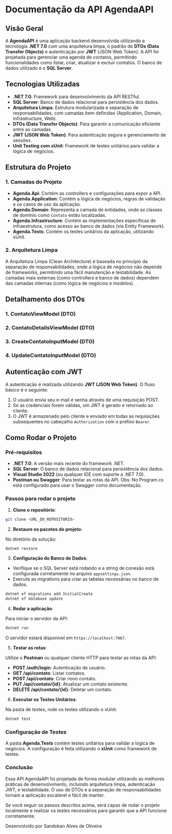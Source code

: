 # Documentação da API AgendaAPI

## Visão Geral

A **AgendaAPI** é uma aplicação backend desenvolvida utilizando a tecnologia **.NET 7.0** com uma arquitetura limpa, o padrão de **DTOs (Data Transfer Objects)** e autenticação por **JWT** (JSON Web Token). A API foi projetada para gerenciar uma agenda de contatos, permitindo funcionalidades como listar, criar, atualizar e excluir contatos. O banco de dados utilizado é o **SQL Server**.

## Tecnologias Utilizadas

- **.NET 7.0**: Framework para desenvolvimento da API RESTful.
- **SQL Server**: Banco de dados relacional para persistência dos dados.
- **Arquitetura Limpa**: Estrutura modularizada e separação de responsabilidades, com camadas bem definidas (Application, Domain, Infrastructure, Web).
- **DTOs (Data Transfer Objects)**: Para garantir a comunicação eficiente entre as camadas.
- **JWT (JSON Web Token)**: Para autenticação segura e gerenciamento de sessões.
- **Unit Testing com xUnit**: Framework de testes unitários para validar a lógica de negócios.

## Estrutura do Projeto

### 1. **Camadas do Projeto**

- **Agenda.Api**: Contém as controllers e configurações para expor a API.
- **Agenda.Application**: Contém a lógica de negócios, regras de validação e os casos de uso da aplicação.
- **Agenda.Domain**: Representa a camada de entidades, onde as classes de domínio como `Contato` estão localizadas.
- **Agenda.Infrastructure**: Contém as implementações específicas de infraestrutura, como acesso ao banco de dados (via Entity Framework).
- **Agenda.Tests**: Contém os testes unitários da aplicação, utilizando xUnit.

### 2. **Arquitetura Limpa**

A Arquitetura Limpa (Clean Architecture) é baseada no princípio da separação de responsabilidades, onde a lógica de negócios não depende de frameworks, permitindo uma fácil manutenção e testabilidade. As camadas mais externas (como controllers e banco de dados) dependem das camadas internas (como lógica de negócios e modelos).


## Detalhamento dos DTOs

### 1. **ContatoViewModel (DTO)**
### 2. **ContatoDetailsViewModel (DTO)**
### 3. **CreateContatoInputModel (DTO)**
### 4. **UpdateContatoInputModel (DTO)**

## Autenticação com JWT

A autenticação é realizada utilizando **JWT (JSON Web Token)**. O fluxo básico é o seguinte:

1. O usuário envia seu e-mail e senha através de uma requisição POST.
2. Se as credenciais forem válidas, um JWT é gerado e retornado ao cliente.
3. O JWT é armazenado pelo cliente e enviado em todas as requisições subsequentes no cabeçalho `Authorization` com o prefixo `Bearer`.

## Como Rodar o Projeto

### Pré-requisitos

- **.NET 7.0**: A versão mais recente do framework .NET.
- **SQL Server**: O banco de dados relacional para persistência dos dados.
- **Visual Studio 2022** (ou qualquer IDE com suporte a .NET 7.0).
- **Postman ou Swagger**: Para testar as rotas da API.
Obs: No Program.cs está configurado para usar o Swagger como documentação.

### Passos para rodar o projeto

1. **Clone o repositório**:

```bash
git clone <URL_DO_REPOSITORIO>
```

2. **Restaure os pacotes do projeto**:

No diretório da solução:

```bash
dotnet restore
```

3. **Configuração do Banco de Dados**:

- Verifique se o SQL Server está rodando e a string de conexão está configurada corretamente no arquivo `appsettings.json`.
- Execute as migrations para criar as tabelas necessárias no banco de dados.

```bash
dotnet ef migrations add InitialCreate
dotnet ef database update
```

4. **Rodar a aplicação**:

Para iniciar o servidor da API:

```bash
dotnet run
```

O servidor estará disponível em `https://localhost:7067`.

5. **Testar as rotas**:

Utilize o **Postman** ou qualquer cliente HTTP para testar as rotas da API:

- **POST /auth/login**: Autenticação de usuário.
- **GET /api/contato**: Listar contatos.
- **POST /api/contato**: Criar novo contato.
- **PUT /api/contato/{id}**: Atualizar um contato existente.
- **DELETE /api/contato/{id}**: Deletar um contato.

6. **Executar os Testes Unitários**:

Na pasta de testes, rode os testes utilizando o xUnit:

```bash
dotnet test
```

### Configuração de Testes

A pasta **Agenda.Tests** contém testes unitários para validar a lógica de negócios. A configuração é feita utilizando o **xUnit** como framework de testes.

### Conclusão

Essa API AgendaAPI foi projetada de forma modular utilizando as melhores práticas de desenvolvimento, incluindo arquitetura limpa, autenticação JWT, e testabilidade. O uso de DTOs e a separação de responsabilidades tornam a aplicação escalável e fácil de manter.

Se você seguir os passos descritos acima, será capaz de rodar o projeto localmente e realizar os testes necessários para garantir que a API funcione corretamente.

Desenvolvido por Sandokan Alves de Oliveira
